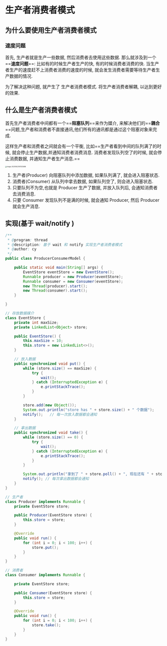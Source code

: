 # 生产者消费者模式

## 为什么要使用生产者消费者模式

### 速度问题

首先, 生产者就是生产一些数据, 然后消费者去使用这些数据. 那么就涉及到一个==**速度问题**==: 比如有的时候生产者生产的快, 有的时候消费者消费的快. 当生产者生产的速度赶不上消费者消费的速度的时候, 就会发生消费者需要等待生产者生产数据的情况. 

为了解决这种问题, 就产生了 生产者消费者模式. 将生产者消费者解耦, 以达到更好的效果.



## 什么是生产者消费者模式

首先生产者消费者中间都有一个==**阻塞队列**==来作为媒介, 来解决他们的==**耦合**==问题,生产者和消费者不直接通讯,他们所有的通讯都是通过这个阻塞对象来完成.

这样生产者和消费者之间就会有一个平衡, 比如==生产者看到中间的队列满了的时候, 就会停止生产数据,并通知消费者消费消息. 消费者发现队列空了的时候, 就会停止消费数据, 并通知生产者生产消息.==

<img src="/Users/cy/develop/doc/local/picture/生产者消费者模式/image-20200623161555888.png" alt="image-20200623161555888" style="zoom:33%;" />

1. 生产者(Producer) 向阻塞队列中添加数据, 如果队列满了, 就会进入阻塞状态.
2. 消费者(Consumer) 从队列中拿去数据, 如果队列空了, 则会进入阻塞状态.
3. 只要队列不为空,也就是 Producer 生产了数据, 并放入队列后, 会通知消费者去消费消息.
4. 只要 Consumer 发现队列不是满的时候, 就会通知 Producer, 然后 Producer 就会生产消息.



## 实现(基于 wait/notify )

```java
/**
 * @program: thread
 * @description: 基于 wait 和 notify 实现生产者消费者模式
 * @author: cy
 */
public class ProducerConsumerModel {

    public static void main(String[] args) {
        EventStore eventStore = new EventStore();
        Runnable producer = new Producer(eventStore);
        Runnable consumer = new Consumer(eventStore);
        new Thread(producer).start();
        new Thread(consumer).start();
    }

}

// 存放数据媒介
class EventStore {
    private int maxSize;
    private LinkedList<Object> store;

    public EventStore() {
        this.maxSize = 10;
        this.store = new LinkedList<>();
    }

    // 放入数据
    public synchronized void put() {
        while (store.size() == maxSize) {
            try {
                wait();
            } catch (InterruptedException e) {
                e.printStackTrace();
            }
        }

        store.add(new Object());
        System.out.println("store has " + store.size() + " 个数据");
        notify();   // 每一次放入数据都会通知
    }

    // 拿出数据
    public synchronized void take() {
        while (store.size() == 0) {
            try {
                wait();
            } catch (InterruptedException e) {
                e.printStackTrace();
            }
        }

        System.out.println("拿到了 " + store.poll() + ", 现在还有 " + store.size() + " 个数据");
        notify(); // 每次拿出数据都会通知
    }
}

// 生产者
class Producer implements Runnable {
    private EventStore store;

    public Producer(EventStore store) {
        this.store = store;
    }

    @Override
    public void run() {
        for (int i = 0; i < 100; i++) {
            store.put();
        }
    }
}

// 消费者
class Consumer implements Runnable {

    private EventStore store;

    public Consumer(EventStore store) {
        this.store = store;
    }

    @Override
    public void run() {
        for (int i = 0; i < 100; i++) {
            store.take();
        }
    }
}
```

